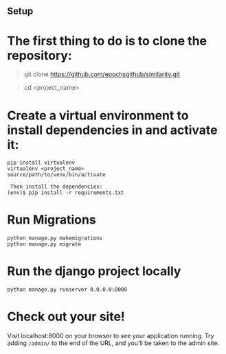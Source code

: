 ## Setup

# The first thing to do is to clone the repository:

> git clone https://github.com/epochsgithub/similarity.git

> cd <project_name>


# Create a virtual environment to install dependencies in and activate it:
```
pip install virtualenv
virtualenv <project_name>
source/path/to/venv/bin/activate

 Then install the dependencies:
(env)$ pip install -r requirements.txt
```

# Run Migrations
```
python manage.py makemigrations
python manage.py migrate
```


# Run the django project locally

```
python manage.py runserver 0.0.0.0:8000
```


# Check out your site!

Visit localhost:8000 on your browser to see your application running. Try adding `/admin/` to the end of the URL, and you'll be taken to the admin site.
